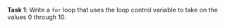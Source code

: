 **Task 1**: Write a `for` loop that uses the loop control variable to take on the values 0 through 10.
